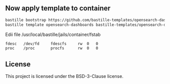 ## Now apply template to container
```sh
bastille bootstrap https://github.com/bastille-templates/opensearch-dashboards
bastille template opensearch-dashboards bastille-templates/opensearch-dashboards
```
Edii file /usr/local/bastille/jails/container/fstab
```sh
fdesc	/dev/fd		fdescfs		rw	0	0
proc	/proc		procfs		rw	0	0
```

## License
This project is licensed under the BSD-3-Clause license.